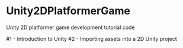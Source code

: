 # Unity2DPlatformerGame
Unity 2D platformer game development tutorial code

#1 - Introduction to Unity
#2 - Importing assets into a 2D Unity project
